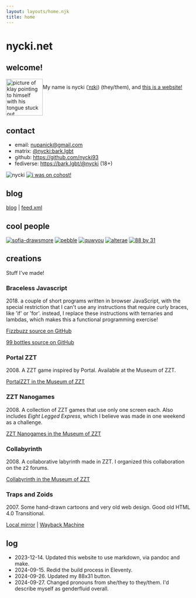```yaml
---
layout: layouts/home.njk
title: home
---
```

# nycki.net 

## welcome!

<div style="overflow:auto;padding=0">

<img src="/a/klay-sticker-djuan-blep.png" alt="picture of klay pointing to himself with his tongue stuck out" width="100" height="auto" style="float:left;">

My name is nycki ([ˈnɪki](http://ipa-reader.xyz/?text=%CB%88n%C9%AAki)) (they/them), and [this is a website!](http://hrwiki.org/wiki/First_Time_Here%3F)

</div>

## contact

- email: <nupanick@gmail.com>
- matrix: [@nycki:bark.lgbt](https://chat.bark.lgbt/)
- github: <https://github.com/nycki93>
- fediverse: <https://bark.lgbt/@nycki> (18+)

![nycki](/a/button-nycki.png)
[![i was on cohost!](/a/button-cohost-mykocalico.png)](https://cohost.org/nycki)

## blog

[blog](/blog) | [feed.xml](/blog/feed.xml)

## cool people

[![sofia-drawsmore](/a/button-sofia.png)](https://sofiadrawsmore.neocities.org/)
[![pebble](/a/button-pebble.gif)](https://pebble.pet/)
[![quwyou](/a/button-quwyou.gif)](https://quwyou.com/)
[![alterae](/a/button-alterae.webp)](https://alterae.online/)
[![88 by 31](/a/button-88by31.gif)](https://cyber.dabamos.de/88x31/)

## creations

Stuff I've made!

### Braceless Javascript
2018\. a couple of short programs written in browser JavaScript, with the special restriction that I can't use any instructions that require curly braces, like 'if' or 'for'. instead, I replace these instructions with ternaries and lambdas, which makes this a functional programming exercise!

[Fizzbuzz source on GitHub](https://github.com/nycki93/braceless-javascript/blob/master/fizzbuzz.html)

[99 bottles source on GitHub](https://github.com/nycki93/braceless-javascript/blob/master/bottles.html)

### Portal ZZT

2008\. A ZZT game inspired by Portal. Available at the Museum of ZZT.

[PortalZZT in the Museum of ZZT](https://museumofzzt.com/file/p/PortalZZT_v0_5.zip)

### ZZT Nanogames

2008\. A collection of ZZT games that use only one screen each. Also includes _Eight Legged Express_, which I believe was made in one weekend as a challenge.

[ZZT Nanogames in the Museum of ZZT](https://museumofzzt.com/file/n/nanopack01.zip)

### Collabyrinth

2008\. A collaborative labyrinth made in ZZT. I organized this collaboration on the z2 forums.

[Collabyrinth in the Museum of ZZT](https://museumofzzt.com/file/c/clbrnth1.zip)

### Traps and Zoids

2007\. Some hand-drawn cartoons and very old web design. Good old HTML 4.0 Transitional.

[Local mirror](/2007) | [Wayback Machine](https://web.archive.org/web/20071101001849/http://nick.lamicela.org/)

## log

- 2023-12-14. Updated this website to use markdown, via pandoc and make.
- 2024-09-15. Redid the build process in Eleventy.
- 2024-09-26. Updated my 88x31 button.
- 2024-09-27. Changed pronouns from she/they to they/them. I'd describe myself as genderfluid overall.